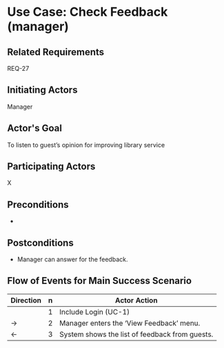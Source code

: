 # Use Case: Check Feedback (manager)

## **Related Requirements**

REQ-27

## **Initiating Actors**

Manager

## **Actor's Goal**

To listen to guest’s opinion for improving library service

## **Participating Actors**

X

## **Preconditions**

- 

## **Postconditions**

- Manager can answer for the feedback.

## Flow of Events for Main Success Scenario
| Direction | n | Actor Action                                                                                                         |
| --------- | - | -------------------------------------------------------------------------------------------------------------------- |
|           | 1 | Include Login (UC-1) |
| →         | 2 | Manager enters the ‘View Feedback’ menu. |
| ←         | 3 | System shows the list of feedback from guests. |
